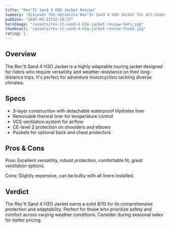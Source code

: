 ```yaml
---
title: "Rev'It Sand 4 H2O Jacket Review"
summary: "Discover the versatile Rev'It Sand 4 H2O Jacket for all-season touring enthusiasts."
pubDate: "2025-06-21T22:18:37"
heroImage: "/assets/rev-it-sand-4-h2o-jacket-review-hero.jpg"
thumbnail: "/assets/rev-it-sand-4-h2o-jacket-review-thumb.jpg"
rating: 5
---
```


<h2>Overview</h2>
<p>The Rev'It Sand 4 H2O Jacket is a highly adaptable touring jacket designed for riders who require versatility and weather resistance on their long-distance trips. It's perfect for adventure motorcyclists tackling diverse climates.</p>
<h2>Specs</h2>
<ul>
  <li>3-layer construction with detachable waterproof Hydratex liner</li>
  <li>Removable thermal liner for temperature control</li>
  <li>VCS ventilation system for airflow</li>
  <li>CE-level 2 protection on shoulders and elbows</li>
  <li>Pockets for optional back and chest protectors</li>
</ul>
<h2>Pros & Cons</h2>
<p>Pros: Excellent versatility, robust protection, comfortable fit, great ventilation options.</p>
<p>Cons: Slightly expensive, can be bulky with all liners installed.</p>
<h2>Verdict</h2>
<p>The Rev'It Sand 4 H2O Jacket earns a solid 8/10 for its comprehensive protection and adaptability. Perfect for those who prioritize safety and comfort across varying weather conditions. Consider during seasonal sales for better pricing.</p>